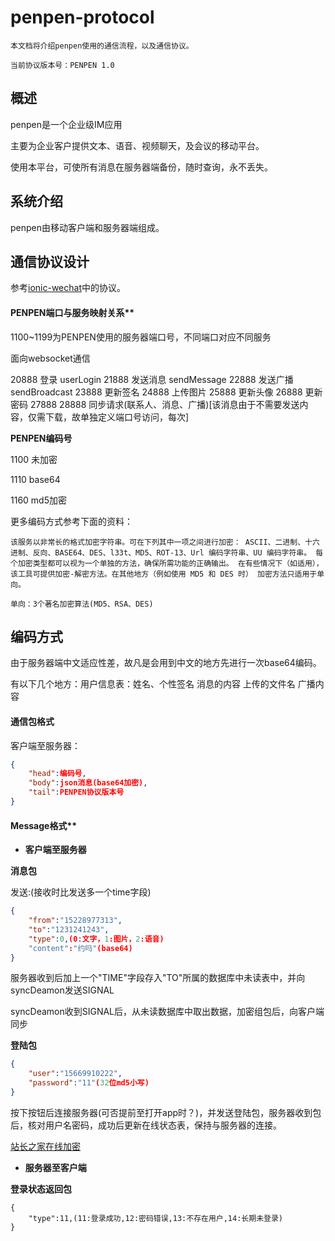 # penpen-protocol

```
本文档将介绍penpen使用的通信流程，以及通信协议。

当前协议版本号：PENPEN 1.0
```

## 概述

penpen是一个企业级IM应用

主要为企业客户提供文本、语音、视频聊天，及会议的移动平台。

使用本平台，可使所有消息在服务器端备份，随时查询，永不丢失。

## 系统介绍

penpen由移动客户端和服务器端组成。


## 通信协议设计

参考[ionic-wechat](https://github.com/Frogmarch/ionic-wechat)中的协议。



#### PENPEN端口与服务映射关系**

1100~1199为PENPEN使用的服务器端口号，不同端口对应不同服务

面向websocket通信

20888	登录			userLogin
21888	发送消息		sendMessage
22888	发送广播		sendBroadcast
23888	更新签名
24888	上传图片
25888	更新头像
26888	更新密码
27888
28888	同步请求(联系人、消息、广播)[该消息由于不需要发送内容，仅需下载，故单独定义端口号访问，每次]


**PENPEN编码号**

1100	未加密

1110	base64

1160	md5加密

更多编码方式参考下面的资料：

```
该服务以非常长的格式加密字符串。可在下列其中一项之间进行加密： ASCII、二进制、十六进制、反向、BASE64、DES、l33t、MD5、ROT-13、Url 编码字符串、UU 编码字符串。 每个加密类型都可以视为一个单独的方法，确保所需功能的正确输出。 在有些情况下（如适用），该工具可提供加密-解密方法。在其他地方（例如使用 MD5 和 DES 时） 加密方法只适用于单向。

单向：3个著名加密算法(MD5、RSA、DES)
```

## 编码方式

由于服务器端中文适应性差，故凡是会用到中文的地方先进行一次base64编码。

有以下几个地方：用户信息表：姓名、个性签名
消息的内容
上传的文件名
广播内容


#### 通信包格式

客户端至服务器：

```json
{
	"head":编码号,
	"body":json消息(base64加密),
	"tail":PENPEN协议版本号
}
```

#### Message格式**

- **客户端至服务器**

**消息包**

发送:(接收时比发送多一个time字段)

```json
{
	"from":"15228977313",
	"to":"1231241243",
	"type":0,(0:文字，1:图片，2:语音)
	"content":"约吗"(base64)
}
```

服务器收到后加上一个"TIME"字段存入"TO"所属的数据库中未读表中，并向syncDeamon发送SIGNAL

syncDeamon收到SIGNAL后，从未读数据库中取出数据，加密组包后，向客户端同步

**登陆包**

```json
{
	"user":"15669910222",
	"password":"11"(32位md5小写)
}
```

按下按钮后连接服务器(可否提前至打开app时？)，并发送登陆包，服务器收到包后，核对用户名密码，成功后更新在线状态表，保持与服务器的连接。

[站长之家在线加密](http://tool.chinaz.com/tools/md5.aspx)

- **服务器至客户端**

**登录状态返回包**

```
{
	"type":11,(11:登录成功,12:密码错误,13:不存在用户,14:长期未登录)
}
```








